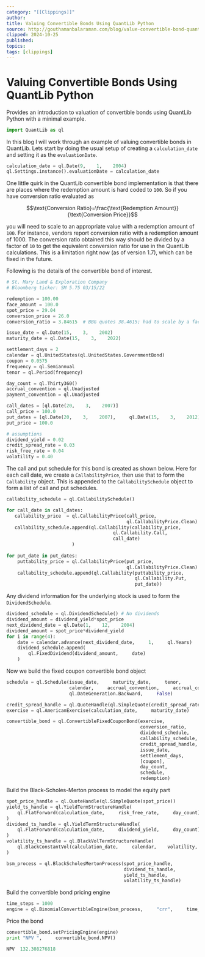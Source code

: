 ```yaml
---
category: "[[Clippings]]"
author: 
title: Valuing Convertible Bonds Using QuantLib Python
source: http://gouthamanbalaraman.com/blog/value-convertible-bond-quantlib-python.html
clipped: 2024-10-25
published: 
topics: 
tags: [clippings]
---
```


# Valuing Convertible Bonds Using QuantLib Python

Provides an introduction to valuation of convertible bonds using QuantLib Python with a minimal example.

```python
import QuantLib as ql
```

In this blog I will work through an example of valuing convertible bonds in QuantLib. Lets start by doing the usual setup of creating a `calculation_date` and setting it as the `evaluationDate`.

```python
calculation_date = ql.Date(9,    1,    2004)
ql.Settings.instance().evaluationDate = calculation_date
```

One little quirk in the QuantLib convertible bond implementation is that there are places where the redemption amount is hard coded to `100`. So if you have conversion ratio evaluated as

$$\text{Conversion Ratio}=\frac{\text{Redemption Amount}}{\text{Conversion Price}}$$

you will need to scale to an appropriate value with a redemption amount of `100`. For instance,  vendors report conversion ratio with a redemption amount of 1000. The conversion ratio obtained this way should be divided by a factor of `10` to get the equivalent conversion ratio for use in the QuantLib calculations. This is a limitation right now (as of version 1.7),  which can be fixed in the future.

Following is the details of the convertible bond of interest.

```python
# St. Mary Land & Exploration Company 
# Bloomberg ticker: SM 5.75 03/15/22 

redemption = 100.00
face_amount = 100.0
spot_price = 29.04
conversion_price = 26.0
conversion_ratio = 3.84615  # BBG quotes 38.4615; had to scale by a factor of 10

issue_date = ql.Date(15,    3,    2002)        
maturity_date = ql.Date(15,    3,    2022)

settlement_days = 2
calendar = ql.UnitedStates(ql.UnitedStates.GovernmentBond)
coupon = 0.0575
frequency = ql.Semiannual
tenor = ql.Period(frequency)

day_count = ql.Thirty360()
accrual_convention = ql.Unadjusted
payment_convention = ql.Unadjusted

call_dates = [ql.Date(20,    3,    2007)]
call_price = 100.0
put_dates = [ql.Date(20,    3,    2007),     ql.Date(15,    3,    2012),     ql.Date(15,    3,    2017)]
put_price = 100.0

# assumptions
dividend_yield = 0.02
credit_spread_rate = 0.03  
risk_free_rate = 0.04
volatility = 0.40
```

The call and put schedule for this bond is created as shown below. Here for each call date,  we create a `CallabilityPrice`,  then use that to form the `Callability` object. This is appended to the `CallabilitySchedule` object to form a list of call and put schedules.

```python
callability_schedule = ql.CallabilitySchedule()

for call_date in call_dates:
   callability_price  = ql.CallabilityPrice(call_price,     
                                            ql.CallabilityPrice.Clean)
   callability_schedule.append(ql.Callability(callability_price,     
                                       ql.Callability.Call,    
                                       call_date)
                        )
    
for put_date in put_dates:
    puttability_price = ql.CallabilityPrice(put_price,     
                                            ql.CallabilityPrice.Clean)
    callability_schedule.append(ql.Callability(puttability_price,    
                                               ql.Callability.Put,    
                                               put_date))
```

Any dividend information for the underlying stock is used to form the `DividendSchedule`.

```python
dividend_schedule = ql.DividendSchedule() # No dividends
dividend_amount = dividend_yield*spot_price
next_dividend_date = ql.Date(1,    12,    2004)
dividend_amount = spot_price*dividend_yield
for i in range(4):
    date = calendar.advance(next_dividend_date,     1,     ql.Years)
    dividend_schedule.append(
        ql.FixedDividend(dividend_amount,     date)
    )
```

Now we build the fixed coupon convertible bond object

```python
schedule = ql.Schedule(issue_date,     maturity_date,     tenor,    
                       calendar,     accrual_convention,     accrual_convention,    
                       ql.DateGeneration.Backward,     False)

credit_spread_handle = ql.QuoteHandle(ql.SimpleQuote(credit_spread_rate))
exercise = ql.AmericanExercise(calculation_date,     maturity_date)

convertible_bond = ql.ConvertibleFixedCouponBond(exercise,    
                                                 conversion_ratio,    
                                                 dividend_schedule,    
                                                 callability_schedule,     
                                                 credit_spread_handle,    
                                                 issue_date,    
                                                 settlement_days,    
                                                 [coupon],    
                                                 day_count,    
                                                 schedule,    
                                                 redemption)
```

Build the Black-Scholes-Merton process to model the equity part

```python
spot_price_handle = ql.QuoteHandle(ql.SimpleQuote(spot_price))
yield_ts_handle = ql.YieldTermStructureHandle(
    ql.FlatForward(calculation_date,     risk_free_rate,     day_count)
)
dividend_ts_handle = ql.YieldTermStructureHandle(
    ql.FlatForward(calculation_date,     dividend_yield,     day_count)
)
volatility_ts_handle = ql.BlackVolTermStructureHandle(
    ql.BlackConstantVol(calculation_date,     calendar,    volatility,     day_count)
)

bsm_process = ql.BlackScholesMertonProcess(spot_price_handle,     
                                           dividend_ts_handle,    
                                           yield_ts_handle,    
                                           volatility_ts_handle)
```

Build the convertible bond pricing engine

```python
time_steps = 1000
engine = ql.BinomialConvertibleEngine(bsm_process,     "crr",     time_steps)
```

Price the bond

```python
convertible_bond.setPricingEngine(engine)
print "NPV ",     convertible_bond.NPV()
```

```python
NPV  132.308276818
```